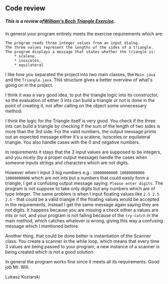 ## Code review

##### This is a review of[William's Bech Triangle Exercise](https://github.com/cph-bachelor-will/test-triangle).

In general your program entirely meets the exercise requirements which are:
```
The program reads three integer values from an input dialog.
The three values represent the lengths of the sides of a triangle.
The program displays a message that states whether the triangle is:
    * scalene,
    * isosceles,
    * equilateral
```

I like how you separated the project into two main classes, the `Main.java` and the `Triangle.java`.
This structure gives a better overview of what's going on in the project.

I think it was a vary good idea,
to put the triangle logic into its constructor, so the evaluation of either 3 ints can build a triangle or not
is done in the point of creating it, not after calling on the object some unnecessary method.

I think the logic for the Triangle itself is very good. You check if the three ints can build a triangle
by checking if the sum of the length of two sides is more than the 3rd side. For the valid numbers, the output message
prints out an expected message either it's a scalene, isosceles or equilateral triangle.
You also handle cases with the 0 and negative numbers.

In requirements it stays that the 3 input values are supposed to be integers, and you nicely
(by a proper output message) handle the cases when someone inputs strings and characters which are not digits.

However when I input 3 big numbers e.g.: `10000000000 10000000000 10000000000` which are not ints but a numbers
that could easily form a triangle, I get a confusing output message saying: `Please enter digits`.
The program is not suppose to take only digits but any numbers which are of type Integer.
The same problem is when I input floating values like `2.5 2.5 2.5` - that could be a valid triangle if the floating
values would be accepted in the requirements, instead I get the same message again saying they are not digits.
It happens because you are missing a check either a values are ints or not, and your program is not failing because
of the `try-catch` in the main method, which catches whatever is wrong, giving this way a confusing message which I mentioned before.

Another thing, that could be done better is instantiation of the Scanner class.
You create a scanner in the while loop, which means that every time 3 values are being passed to your program,
a new instance of a scanner is being created which is not a good solution.

In general the program works fine since it meets all its requirements.
Good job Mr. Will.

Lukasz Koziarski

